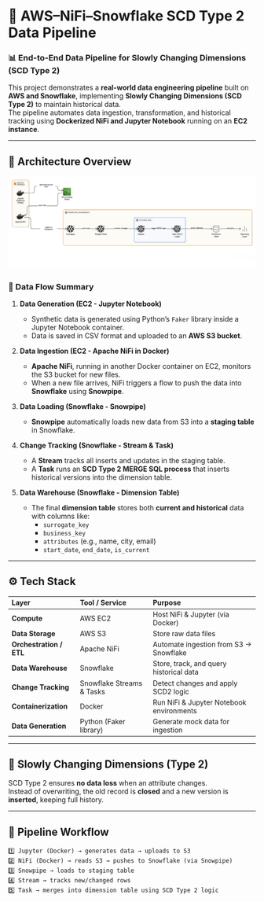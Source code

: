 # 🚀 AWS–NiFi–Snowflake SCD Type 2 Data Pipeline

### 📊 End-to-End Data Pipeline for Slowly Changing Dimensions (SCD Type 2)

This project demonstrates a **real-world data engineering pipeline** built on **AWS and Snowflake**, implementing **Slowly Changing Dimensions (SCD Type 2)** to maintain historical data.  
The pipeline automates data ingestion, transformation, and historical tracking using **Dockerized NiFi and Jupyter Notebook** running on an **EC2 instance**.

---

## 🧱 Architecture Overview

![Architecture Diagram](./img/pipeline_architecture..png)


### 🔹 Data Flow Summary

1. **Data Generation (EC2 - Jupyter Notebook)**  
   - Synthetic data is generated using Python’s `Faker` library inside a Jupyter Notebook container.  
   - Data is saved in CSV format and uploaded to an **AWS S3 bucket**.

2. **Data Ingestion (EC2 - Apache NiFi in Docker)**  
   - **Apache NiFi**, running in another Docker container on EC2, monitors the S3 bucket for new files.  
   - When a new file arrives, NiFi triggers a flow to push the data into **Snowflake** using **Snowpipe**.

3. **Data Loading (Snowflake - Snowpipe)**  
   - **Snowpipe** automatically loads new data from S3 into a **staging table** in Snowflake.

4. **Change Tracking (Snowflake - Stream & Task)**  
   - A **Stream** tracks all inserts and updates in the staging table.  
   - A **Task** runs an **SCD Type 2 MERGE SQL process** that inserts historical versions into the dimension table.

5. **Data Warehouse (Snowflake - Dimension Table)**  
   - The final **dimension table** stores both **current and historical** data with columns like:
     - `surrogate_key`
     - `business_key`
     - `attributes` (e.g., name, city, email)
     - `start_date`, `end_date`, `is_current`

---

## ⚙️ Tech Stack

| Layer | Tool / Service | Purpose |
|:------|:----------------|:--------|
| **Compute** | AWS EC2 | Host NiFi & Jupyter (via Docker) |
| **Data Storage** | AWS S3 | Store raw data files |
| **Orchestration / ETL** | Apache NiFi | Automate ingestion from S3 → Snowflake |
| **Data Warehouse** | Snowflake | Store, track, and query historical data |
| **Change Tracking** | Snowflake Streams & Tasks | Detect changes and apply SCD2 logic |
| **Containerization** | Docker | Run NiFi & Jupyter Notebook environments |
| **Data Generation** | Python (Faker library) | Generate mock data for ingestion |

---

## 🧠 Slowly Changing Dimensions (Type 2)

SCD Type 2 ensures **no data loss** when an attribute changes.  
Instead of overwriting, the old record is **closed** and a new version is **inserted**, keeping full history.

---

## 🔁 Pipeline Workflow

```text
1️⃣ Jupyter (Docker) → generates data → uploads to S3
2️⃣ NiFi (Docker) → reads S3 → pushes to Snowflake (via Snowpipe)
3️⃣ Snowpipe → loads to staging table
4️⃣ Stream → tracks new/changed rows
5️⃣ Task → merges into dimension table using SCD Type 2 logic
